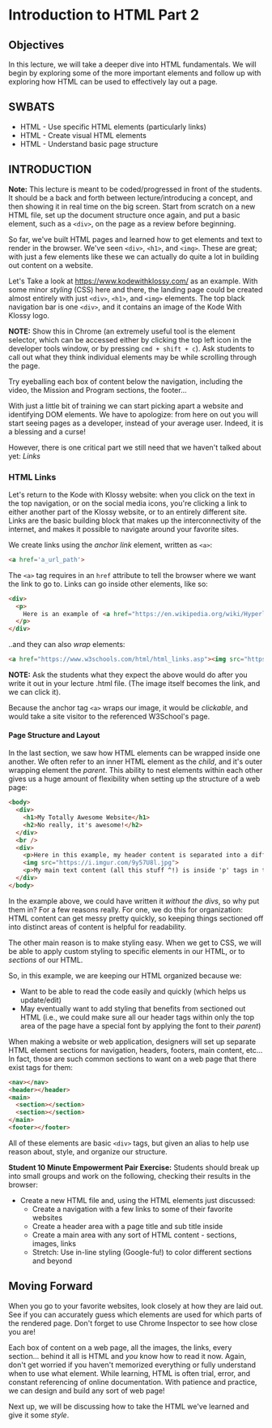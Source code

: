 # Introduction to HTML Part 2

## Objectives

In this lecture, we will take a deeper dive into HTML fundamentals. We will
begin by exploring some of the more important elements and follow up with
exploring how HTML can be used to effectively lay out a page. 

## SWBATS

+ HTML - Use specific HTML elements (particularly links)
+ HTML - Create visual HTML elements
+ HTML - Understand basic page structure

## INTRODUCTION

**Note:** This lecture is meant to be coded/progressed in front of the students.
It should be a back and forth between lecture/introducing a concept, and then
showing it in real time on the big screen. Start from scratch on a new HTML
file, set up the document structure once again, and put a basic element, such
as a `<div>`, on the page as a review before beginning.

So far, we've built HTML pages and learned how to get elements and text to
render in the browser. We've seen `<div>`, `<h1>`, and `<img>`. These are great;
with just a few elements like these we can actually do quite a lot in building
out content on a website. 

Let's Take a look at https://www.kodewithklossy.com/ as an example. With some
minor _styling_ (CSS) here and there, the landing page could be created almost
entirely with just `<div>`, `<h1>`, and `<img>` elements. The top black
navigation bar is one `<div>`, and it contains an image of the Kode With Klossy
logo. 

**NOTE:** Show this in Chrome (an extremely useful tool is the element selector,
which can be accessed either by clicking the top left icon in the developer
tools window, or by pressing `cmd + shift + c`). Ask students to call out what
they think individual elements may be while scrolling through the page. 

Try eyeballing each box of content below the navigation, including the video,
the Mission and Program sections, the footer...

With just a little bit of training we can start picking apart a website and
identifying DOM elements. We have to apologize: from here on out you will start
seeing pages as a developer, instead of your average user. Indeed, it is a
blessing and a curse!

However, there is one critical part we still need that we haven't talked about
yet: _Links_

### HTML Links

Let's return to the Kode with Klossy website: when you click on the text in the
top navigation, or on the social media icons, you're clicking a link to either
another part of the Klossy website, or to an entirely different site. Links are
the basic building block that makes up the interconnectivity of the internet,
and makes it possible to navigate around your favorite sites.

We create links using the _anchor link_ element, written as `<a>`:

```html
<a href='a_url_path'>
```

The `<a>` tag requires in an `href` attribute to tell the browser where we want
the link to go to. Links can go inside other elements, like so:

```html
<div>
  <p>
    Here is an example of <a href="https://en.wikipedia.org/wiki/Hyperlink">a link going to Wikipedia</a>
  </p>
</div>
```

..and they can also _wrap_ elements:

```html
<a href="https://www.w3schools.com/html/html_links.asp"><img src="https://i.imgflip.com/1c2b4y.jpg"></a>
```

**NOTE:** Ask the students what they expect the above would do after you write it out in your lecture .html file. (The image itself becomes the link, and we can click it).

Because the anchor tag `<a>` wraps our image, it would be _clickable_, and would
take a site visitor to the referenced W3School's page.

#### Page Structure and Layout

 In the last section, we saw how HTML elements can be wrapped inside one
another. We often refer to an inner HTML element as the _child_, and it's outer
wrapping element the _parent_.  This ability to nest elements within each other
gives us a huge amount of flexibility when setting up the structure of a web
page:

```html
<body>
  <div>
    <h1>My Totally Awesome Website</h1>
    <h2>No really, it's awesome!</h2>
  </div>
  <br />
  <div>
    <p>Here in this example, my header content is separated into a different 'div' above</p>
    <img src="https://i.imgur.com/9y57U8l.jpg">
    <p>My main text content (all this stuff ^!) is inside 'p' tags in their own 'div'</p>
  </div>
</body>
```

In the example above, we could have written it _without the divs_, so why put
them in? For a few reasons really. For one, we do this for organization: HTML
content can get messy pretty quickly, so keeping things sectioned off into
distinct areas of content is helpful for readability.

The other main reason is to make styling easy. When we get to CSS, we will be
able to apply custom styling to specific elements in our HTML, or to _sections_
of our HTML.

So, in this example, we are keeping our HTML organized because we:
  - Want to be able to read the code easily and quickly (which helps us update/edit)
  - May eventually want to add styling that benefits from sectioned out HTML (i.e., we could make sure all our header tags within only the top area of the page have a special font by applying the font to their _parent_)

When making a website or web application, designers will set up separate HTML
element sections for navigation, headers, footers, main content, etc... In fact,
those are such common sections to want on a web page that there exist tags for
them: 

```html
<nav></nav>
<header></header>
<main>
  <section></section>
  <section></section>
</main>
<footer></footer>
```

All of these elements are basic `<div>` tags, but given an alias to help use reason about, style, and organize our structure.

**Student 10 Minute Empowerment Pair Exercise:** Students should break up into small groups and work on the following, checking their results in the browser:

  - Create a new HTML file and, using the HTML elements just discussed:
    - Create a navigation with a few links to some of their favorite websites
    - Create a header area with a page title and sub title inside
    - Create a main area with any sort of HTML content - sections, images, links
    - Stretch: Use in-line styling (Google-fu!) to color different sections and beyond

## Moving Forward

When you go to your favorite websites, look closely at how they are laid out.
See if you can accurately guess which elements are used for which parts of the
rendered page. Don't forget to use Chrome Inspector to see how close you are!

Each box of content on a web page, all the images, the links, every section...
behind it all is HTML and _you_ know how to read it now. Again, don't get
worried if you haven't memorized everything or fully understand when to use what
element. While learning, HTML is often trial, error, and constant referencing of
online documentation. With patience and practice, we can design and build any
sort of web page!

Next up, we will be discussing how to take the HTML we've learned and give it
some _style_.
